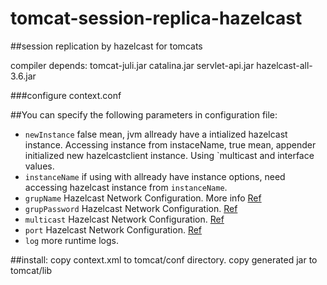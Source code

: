 # tomcat-session-replica-hazelcast
##session replication by hazelcast for tomcats

compiler depends:
tomcat-juli.jar
catalina.jar
servlet-api.jar
hazelcast-all-3.6.jar

###configure context.conf

##You can specify the following parameters in configuration file:

* `newInstance` false mean, jvm allready have a intialized hazelcast instance. Accessing instance from instaceName,
				        true mean, appender initialized new hazelcastclient instance. Using `multicast and interface values.
* `instanceName` if using with allready have instance options, need accessing hazelcast instance from `instanceName`.
* `grupName` Hazelcast Network Configuration. More info [Ref](http://http://docs.hazelcast.org/docs/3.6.1/manual/html-single/)
* `grupPassword` Hazelcast Network Configuration. [Ref](http://http://docs.hazelcast.org/docs/3.6.1/manual/html-single/)
* `multicast` Hazelcast Network Configuration. [Ref](http://http://docs.hazelcast.org/docs/3.6.1/manual/html-single/)
* `port` Hazelcast Network Configuration. [Ref](http://http://docs.hazelcast.org/docs/3.6.1/manual/html-single/)
* `log` more runtime logs.
  


##install:
copy context.xml to tomcat/conf directory.
copy generated jar to tomcat/lib

